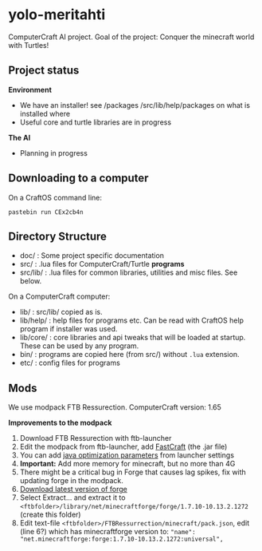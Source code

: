 yolo-meritahti
==============

ComputerCraft AI project. Goal of the project: Conquer the minecraft world with Turtles!

Project status
--------------

**Environment**
* We have an installer! see /packages /src/lib/help/packages on what is installed where
* Useful core and turtle libraries are in progress


**The AI**
* Planning in progress

Downloading to a computer
-------------------------
On a CraftOS command line:

`pastebin run CEx2cb4n`

Directory Structure
-------------------

* doc/ : Some project specific documentation
* src/ : .lua files for ComputerCraft/Turtle **programs**
* src/lib/ : .lua files for common libraries, utilities and misc files. See below.

On a ComputerCraft computer:

* lib/ : src/lib/ copied as is.
* lib/help/ : help files for programs etc. Can be read with CraftOS help program if installer was used.
* lib/core/ : core libraries and api tweaks that will be loaded at startup. These can be used by any program.
* bin/ : programs are copied here (from src/) without `.lua` extension.
* etc/ : config files for programs



Mods
----

We use modpack FTB Ressurection.
ComputerCraft version: 1.65


**Improvements to the modpack**

1. Download FTB Ressurection with ftb-launcher
2. Edit the modpack from ftb-launcher, add [FastCraft](http://forum.industrial-craft.net/index.php?page=Thread&threadID=10820) (the .jar file)
3. You can add [java optimization parameters](http://pastebin.com/aL8zwnK2) from launcher settings
4. **Important:** Add more memory for minecraft, but no more than 4G
5. There might be a critical bug in Forge that causes lag spikes, fix with updating forge in the modpack.
  1. [Download latest version of forge](http://files.minecraftforge.net/maven/net/minecraftforge/forge/1.7.10-10.13.2.1272/forge-1.7.10-10.13.2.1272-installer.jar)
  2. Select Extract... and extract it to `<ftbfolder>/library/net/minecraftforge/forge/1.7.10-10.13.2.1272` (create this folder)
  3. Edit text-file `<ftbfolder>/FTBRessurrection/minecraft/pack.json`, edit (line 6?) which has minecraftforge version to: `"name": "net.minecraftforge:forge:1.7.10-10.13.2.1272:universal",`
